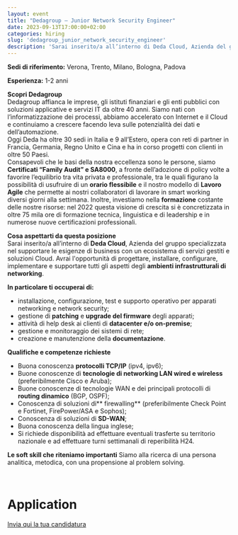 ```yaml
---
layout: event
title: "Dedagroup – Junior Network Security Engineer"
date: 2023-09-13T17:00:00+02:00
categories: hiring
slug: 'dedagroup_junior_network_security_engineer'
description: 'Sarai inserito/a all’interno di Deda Cloud, Azienda del gruppo specializzata nel supportare le esigenze di business con un ecosistema di servizi gestiti e soluzioni Cloud. Avrai l'opportunità di progettare, installare, configurare, implementare e supportare tutti gli aspetti degli ambienti infrastrutturali di networking.'
---
```

  
**Sedi di riferimento:** Verona, Trento, Milano, Bologna, Padova  
  
**Esperienza:** 1-2 anni  
  
**Scopri Dedagroup**  
Dedagroup affianca le imprese, gli istituti finanziari e gli enti pubblici con soluzioni applicative e servizi IT da oltre 40 anni. Siamo nati con l’informatizzazione dei processi, abbiamo accelerato con Internet e il Cloud e continuiamo a crescere facendo leva sulle potenzialità dei dati e dell’automazione.  
Oggi Deda ha oltre 30 sedi in Italia e 9 all’Estero, opera con reti di partner in Francia, Germania, Regno Unito e Cina e ha in corso progetti con clienti in oltre 50 Paesi.  
Consapevoli che le basi della nostra eccellenza sono le persone, siamo **Certificati “Family Audit” e SA8000**, a fronte dell’adozione di policy volte a favorire l’equilibrio tra vita privata e professionale, tra le quali figurano la possibilità di usufruire di un **orario flessibile** e il nostro modello di **Lavoro Agile** che permette ai nostri collaboratori di lavorare in smart working diversi giorni alla settimana. Inoltre, investiamo nella **formazione** costante delle nostre risorse: nel 2022 questa visione di crescita si è concretizzata in oltre 75 mila ore di formazione tecnica, linguistica e di leadership e in numerose nuove certificazioni professionali.  
  
**Cosa aspettarti da questa posizione**  
Sarai inserito/a all’interno di **Deda Cloud**, Azienda del gruppo specializzata nel supportare le esigenze di business con un ecosistema di servizi gestiti e soluzioni Cloud. Avrai l'opportunità di progettare, installare, configurare, implementare e supportare tutti gli aspetti degli **ambienti infrastrutturali di networking**.
  
**In particolare ti occuperai di:**
* installazione, configurazione, test e supporto operativo per apparati networking e network security;
* gestione di **patching** e **upgrade del firmware** degli apparati;
* attività di help desk ai clienti di **datacenter e/o on-premise**;
* gestione e monitoraggio dei sistemi di rete;
* creazione e manutenzione della **documentazione**.
  
**Qualifiche e competenze richieste**  
* Buona conoscenza **protocolli TCP/IP** (ipv4, ipv6);
* Buone conoscenze di **tecnologie di networking LAN wired e wireless** (preferibilmente Cisco e Aruba);
* Buone conoscenze di tecnologie WAN e dei principali protocolli di **routing dinamico** (BGP, OSPF);
* Conoscenza di soluzioni di** firewalling** (preferibilmente Check Point e Fortinet, FirePower/ASA e Sophos);
* Conoscenza di soluzioni di **SD-WAN**;
* Buona conoscenza della lingua inglese;
* Si richiede disponibilità ad effettuare eventuali trasferte su territorio nazionale e ad effettuare turni settimanali di reperibilità H24.
  
**Le soft skill che riteniamo importanti**
Siamo alla ricerca di una persona analitica, metodica, con una propensione al problem solving.
  
<br>

# Application

[Invia qui la tua candidatura](https://joblink.allibo.com/ats3/job-offer.aspx?DM=2090&SG=6&FT=1576&ID=46696&LN=IT)
